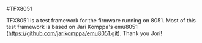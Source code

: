 #TFX8051

TFX8051 is a test framework for the firmware running on 8051. Most of this test framework is based on Jari Komppa's emu8051 (https://github.com/jarikomppa/emu8051.git). Thank you Jori! 